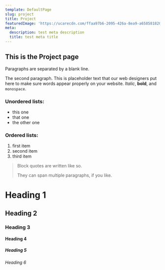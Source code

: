 ```yaml
---
template: DefaultPage
slug: project
title: Project
featuredImage: 'https://ucarecdn.com/ffaa97b6-2095-426a-8ea9-a65858182035/'
meta:
  description: test meta description
  title: test meta title
---
```


## This is the Project page

Paragraphs are separated by a blank line.

The second paragraph. This is placeholder text that our web designers put here to make sure words appear properly on your website. _Italic_, **bold**, and `monospace`.

### Unordered lists:

- this one
- that one
- the other one

### Ordered lists:

1.  first item
1.  second item
1.  third item

> Block quotes are written like so.
>
> They can span multiple paragraphs,
> if you like.

# Heading 1

## Heading 2

### Heading 3

#### Heading 4

##### Heading 5

###### Heading 6
